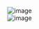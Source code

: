 ![image](https://github.com/user-attachments/assets/e311ccbd-2dee-4ea8-9a07-ff7a1ae363d8)  
![image](https://github.com/user-attachments/assets/3a8d92c8-19ab-4ff3-bc3f-3a69c1f25cec)  



